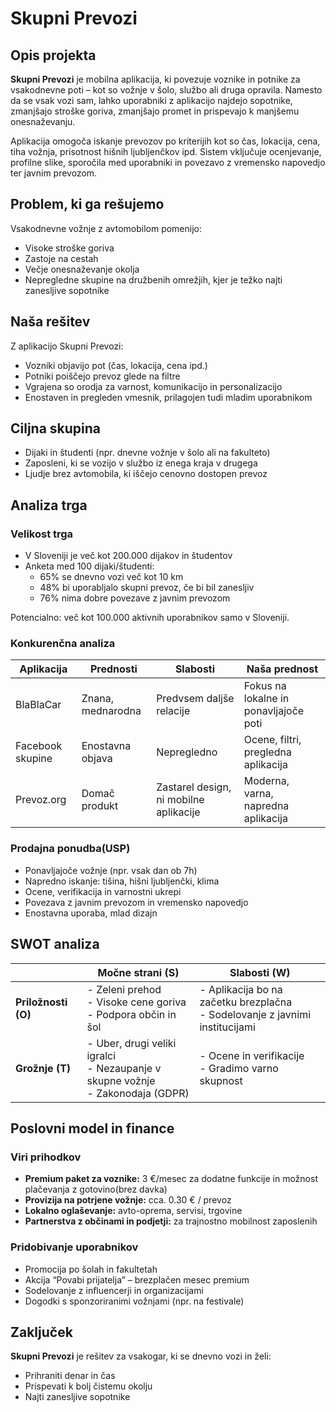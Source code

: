 # Skupni Prevozi


## Opis projekta

**Skupni Prevozi** je mobilna aplikacija, ki povezuje voznike in potnike za vsakodnevne poti – kot so vožnje v šolo, službo ali druga opravila. Namesto da se vsak vozi sam, lahko uporabniki z aplikacijo najdejo sopotnike, zmanjšajo stroške goriva, zmanjšajo promet in prispevajo k manjšemu onesnaževanju. 

Aplikacija omogoča iskanje prevozov po kriterijih kot so čas, lokacija, cena, tiha vožnja, prisotnost hišnih ljubljenčkov ipd. Sistem vključuje ocenjevanje, profilne slike, sporočila med uporabniki in povezavo z vremensko napovedjo ter javnim prevozom.

## Problem, ki ga rešujemo

Vsakodnevne vožnje z avtomobilom pomenijo:
- Visoke stroške goriva
- Zastoje na cestah
- Večje onesnaževanje okolja
- Nepregledne skupine na družbenih omrežjih, kjer je težko najti zanesljive sopotnike

## Naša rešitev

Z aplikacijo Skupni Prevozi:
- Vozniki objavijo pot (čas, lokacija, cena ipd.)
- Potniki poiščejo prevoz glede na filtre
- Vgrajena so orodja za varnost, komunikacijo in personalizacijo
- Enostaven in pregleden vmesnik, prilagojen tudi mladim uporabnikom

## Ciljna skupina

- Dijaki in študenti (npr. dnevne vožnje v šolo ali na fakulteto)
- Zaposleni, ki se vozijo v službo iz enega kraja v drugega
- Ljudje brez avtomobila, ki iščejo cenovno dostopen prevoz

## Analiza trga

### Velikost trga
- V Sloveniji je več kot 200.000 dijakov in študentov
- Anketa med 100 dijaki/študenti:
  - 65% se dnevno vozi več kot 10 km
  - 48% bi uporabljalo skupni prevoz, če bi bil zanesljiv
  - 76% nima dobre povezave z javnim prevozom

Potencialno: več kot 100.000 aktivnih uporabnikov samo v Sloveniji.

### Konkurenčna analiza

| Aplikacija     | Prednosti                   | Slabosti                           | Naša prednost                          |
|----------------|-----------------------------|------------------------------------|----------------------------------------|
| BlaBlaCar      | Znana, mednarodna           | Predvsem daljše relacije  | Fokus na lokalne in ponavljajoče poti  |
| Facebook skupine | Enostavna objava          | Nepregledno          | Ocene, filtri, pregledna aplikacija    |
| Prevoz.org     | Domač produkt               | Zastarel design, ni mobilne aplikacije | Moderna, varna, napredna aplikacija |

### Prodajna ponudba(USP)

- Ponavljajoče vožnje (npr. vsak dan ob 7h)
- Napredno iskanje: tišina, hišni ljubljenčki, klima
- Ocene, verifikacija in varnostni ukrepi
- Povezava z javnim prevozom in vremensko napovedjo
- Enostavna uporaba, mlad dizajn

## SWOT analiza

|                | **Močne strani (S)**                                  | **Slabosti (W)**                                               |
|----------------|-------------------------------------------------------|----------------------------------------------------------------|
| **Priložnosti (O)** | - Zeleni prehod  <br> - Visoke cene goriva  <br> - Podpora občin in šol      | - Aplikacija bo na začetku brezplačna  <br> - Sodelovanje z javnimi institucijami |
| **Grožnje (T)**     | - Uber, drugi veliki igralci  <br> - Nezaupanje v skupne vožnje  <br> - Zakonodaja (GDPR) | - Ocene in verifikacije  <br> - Gradimo varno skupnost         |


## Poslovni model in finance

### Viri prihodkov
- **Premium paket za voznike:** 3 €/mesec za dodatne funkcije in možnost plačevanja z gotovino(brez davka)
- **Provizija na potrjene vožnje:** cca. 0.30 € / prevoz
- **Lokalno oglaševanje:** avto-oprema, servisi, trgovine
- **Partnerstva z občinami in podjetji:** za trajnostno mobilnost zaposlenih



### Pridobivanje uporabnikov
- Promocija po šolah in fakultetah
- Akcija “Povabi prijatelja” – brezplačen mesec premium
- Sodelovanje z influencerji in organizacijami
- Dogodki s sponzoriranimi vožnjami (npr. na festivale)

## Zaključek

**Skupni Prevozi** je rešitev za vsakogar, ki se dnevno vozi in želi:
- Prihraniti denar in čas
- Prispevati k bolj čistemu okolju
- Najti zanesljive sopotnike


